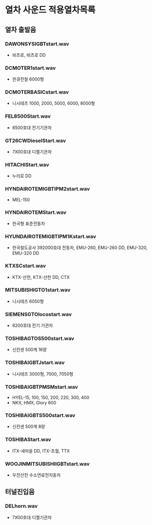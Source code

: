 # 열차 사운드 적용열차목록
## 열차 출발음
### DAWONSYSIGBTstart.wav
- 비츠로, 비츠로 DD

### DCMOTER1start.wav
- 한큐전철 6000형

### DCMOTERBASICstart.wav
- 니시테츠 1000, 2000, 5000, 6000, 8000형

### FEL8500Start.wav
- 8500호대 전기기관차

### GT26CWDieselStart.wav
- 7X00호대 디젤기관차

### HITACHIStart.wav
- 누리로 DD

### HYNDAIROTEMIGBTIPM2start.wav
- MEL-150

### HYNDAIROTEMStart.wav
- 한국형 표준전동차

### HYUNDAIROTEMIGBTIPM1Kstart.wav
- 한국철도공사 392000호대 전동차, EMU-260, EMU-260 DD, EMU-320, EMU-320 DD

### KTXSCstart.wav
- KTX-산천, KTX-산천 DD, CTX

### MITSUBISHIGTO1start.wav
- 니시테츠 6050형

### SIEMENSGTOlocostart.wav
- 8200호대 전기 기관차

### TOSHIBAGTOS500start.wav
- 신칸센 500계 16량

### TOSHIBAIGBTJstart.wav
- 니시테츠 3000형, 7000, 7050형

### TOSHIBAIGBTPMSMstart.wav
- HYEL-15, 100, 150, 200, 220, 300, 400
- NKX, HMX, Glory 600

### TOSHIBAIGBTS500start.wav
- 신칸센 500계 8량

### TOSHIBAStart.wav
- ITX-새마을 DD, ITX-초월, TTX

### WOOJINMITSUBISHIIGBTstart.wav
- 우진산전 수소연료전지동차

## 터널진입음
### DELhorn.wav
- 7X00호대 디젤기관차